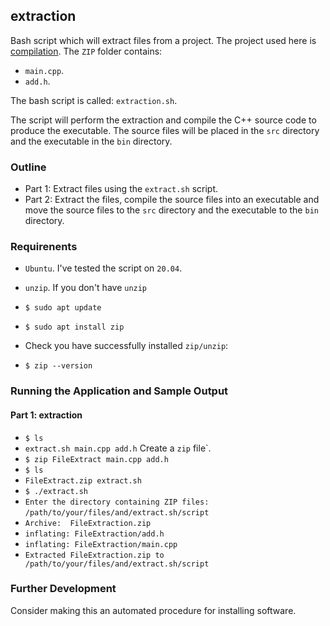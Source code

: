 ## extraction

Bash script which will extract files from a project. The project used here is [compilation](https://github.com/MRLintern/Bash-Hacks/tree/main/compilation).
The `ZIP` folder contains:

- `main.cpp`.
- `add.h`.

The bash script is called: `extraction.sh`.

The script will perform the extraction and compile the C++ source code to produce the executable. The source files will be placed in the `src` directory
and the executable in the `bin` directory.

### Outline

- Part 1: Extract files using the `extract.sh` script.
- Part 2: Extract the files, compile the source files into an executable and move the source files to the `src` directory and the executable to the `bin` directory.

### Requirenents

- `Ubuntu`. I've tested the script on `20.04`.
- `unzip`.
  If you don't have `unzip`

- `$ sudo apt update`
- `$ sudo apt install zip`
- Check you have successfully installed `zip/unzip`:
- `$ zip --version`

### Running the Application and Sample Output
#### Part 1: extraction
- `$ ls`
- `extract.sh main.cpp add.h`
  Create a `zip` file`.
- `$ zip FileExtract main.cpp add.h`
- `$ ls`
- `FileExtract.zip extract.sh`
- `$ ./extract.sh`
- `Enter the directory containing ZIP files:` `/path/to/your/files/and/extract.sh/script`
- `Archive:  FileExtraction.zip`
- `inflating: FileExtraction/add.h`
- `inflating: FileExtraction/main.cpp`
- `Extracted FileExtraction.zip to /path/to/your/files/and/extract.sh/script`





### Further Development

Consider making this an automated procedure for installing software.
  


